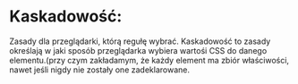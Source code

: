# Kaskadowość: #
Zasady dla przeglądarki, którą regułę wybrać.
Kaskadowość to zasady określają w jaki sposób przeglądarka wybiera wartośi CSS do danego elementu.(przy czym zakładamym,
że każdy element ma zbiór właściwości, nawet jeśli nigdy nie zostały one zadeklarowane.
